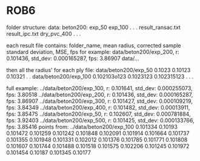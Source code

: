 # ROB6


folder structure:
data:
	beton200:
		exp_50
		exp_100
		.
		.
		.
		result_ransac.txt
		result_ipc.txt
	dry_pvc_400
	.
	.
	.
	

each result file contains:
folder_name, mean radius, corrected sample standard deviation, MSE, fps
for example:
data/beton200/exp_200, r: 0.101436, std_dev: 0.000165287, fps: 3.86907
data/...

then all the radius' for each ply file:
data/beton200/exp_50
0.1023
0.10123
0.10321
.
.
data/beton200/exp_100
0.102103o123
0.1023123
0.102315123
.
.
.


full example:
../data/beton200/exp_100, r: 0.101641, std_dev: 0.000255073, fps: 3.80518
../data/beton200/exp_200, r: 0.101436, std_dev: 0.000165287, fps: 3.86907
../data/beton200/exp_300, r: 0.101427, std_dev: 0.000109219, fps: 3.84349
../data/beton200/exp_400, r: 0.101482, std_dev: 0.00013911, fps: 3.85475
../data/beton200/exp_50, r: 0.102607, std_dev: 0.000781884, fps: 3.92403
../data/beton200/exp_500, r: 0.101425, std_dev: 0.000133766, fps: 3.85416
points from: ../data/beton200/exp_100
0.101334
0.10193
0.101472
0.101259
0.101242
0.101848
0.102091
0.101914
0.101664
0.101737
0.101355
0.101948
0.101331
0.102012
0.101376
0.101785
0.101771
0.101808
0.101607
0.101744
0.101488
0.101518
0.101575
0.102206
0.101245
0.101972
0.101454
0.10187
0.101345
0.10177
